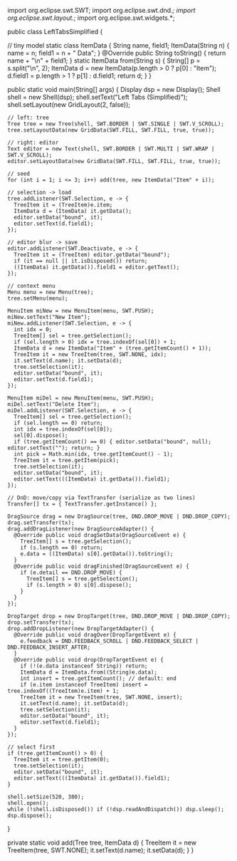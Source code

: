 import org.eclipse.swt.SWT;
import org.eclipse.swt.dnd.*;
import org.eclipse.swt.layout.*;
import org.eclipse.swt.widgets.*;

public class LeftTabsSimplified {

  // tiny model
  static class ItemData {
    String name, field1;
    ItemData(String n) { name = n; field1 = n + " Data"; }
    @Override public String toString() { return name + "\n" + field1; }
    static ItemData from(String s) {
      String[] p = s.split("\n", 2);
      ItemData d = new ItemData(p.length > 0 ? p[0] : "Item");
      d.field1 = p.length > 1 ? p[1] : d.field1;
      return d;
    }
  }

  public static void main(String[] args) {
    Display dsp = new Display();
    Shell shell = new Shell(dsp);
    shell.setText("Left Tabs (Simplified)");
    shell.setLayout(new GridLayout(2, false));

    // left: tree
    Tree tree = new Tree(shell, SWT.BORDER | SWT.SINGLE | SWT.V_SCROLL);
    tree.setLayoutData(new GridData(SWT.FILL, SWT.FILL, true, true));

    // right: editor
    Text editor = new Text(shell, SWT.BORDER | SWT.MULTI | SWT.WRAP | SWT.V_SCROLL);
    editor.setLayoutData(new GridData(SWT.FILL, SWT.FILL, true, true));

    // seed
    for (int i = 1; i <= 3; i++) add(tree, new ItemData("Item" + i));

    // selection -> load
    tree.addListener(SWT.Selection, e -> {
      TreeItem it = (TreeItem)e.item;
      ItemData d = (ItemData) it.getData();
      editor.setData("bound", it);
      editor.setText(d.field1);
    });

    // editor blur -> save
    editor.addListener(SWT.Deactivate, e -> {
      TreeItem it = (TreeItem) editor.getData("bound");
      if (it == null || it.isDisposed()) return;
      ((ItemData) it.getData()).field1 = editor.getText();
    });

    // context menu
    Menu menu = new Menu(tree);
    tree.setMenu(menu);

    MenuItem miNew = new MenuItem(menu, SWT.PUSH);
    miNew.setText("New Item");
    miNew.addListener(SWT.Selection, e -> {
      int idx = 0;
      TreeItem[] sel = tree.getSelection();
      if (sel.length > 0) idx = tree.indexOf(sel[0]) + 1;
      ItemData d = new ItemData("Item" + (tree.getItemCount() + 1));
      TreeItem it = new TreeItem(tree, SWT.NONE, idx);
      it.setText(d.name); it.setData(d);
      tree.setSelection(it);
      editor.setData("bound", it);
      editor.setText(d.field1);
    });

    MenuItem miDel = new MenuItem(menu, SWT.PUSH);
    miDel.setText("Delete Item");
    miDel.addListener(SWT.Selection, e -> {
      TreeItem[] sel = tree.getSelection();
      if (sel.length == 0) return;
      int idx = tree.indexOf(sel[0]);
      sel[0].dispose();
      if (tree.getItemCount() == 0) { editor.setData("bound", null); editor.setText(""); return; }
      int pick = Math.min(idx, tree.getItemCount() - 1);
      TreeItem it = tree.getItem(pick);
      tree.setSelection(it);
      editor.setData("bound", it);
      editor.setText(((ItemData) it.getData()).field1);
    });

    // DnD: move/copy via TextTransfer (serialize as two lines)
    Transfer[] tx = { TextTransfer.getInstance() };

    DragSource drag = new DragSource(tree, DND.DROP_MOVE | DND.DROP_COPY);
    drag.setTransfer(tx);
    drag.addDragListener(new DragSourceAdapter() {
      @Override public void dragSetData(DragSourceEvent e) {
        TreeItem[] s = tree.getSelection();
        if (s.length == 0) return;
        e.data = ((ItemData) s[0].getData()).toString();
      }
      @Override public void dragFinished(DragSourceEvent e) {
        if (e.detail == DND.DROP_MOVE) {
          TreeItem[] s = tree.getSelection();
          if (s.length > 0) s[0].dispose();
        }
      }
    });

    DropTarget drop = new DropTarget(tree, DND.DROP_MOVE | DND.DROP_COPY);
    drop.setTransfer(tx);
    drop.addDropListener(new DropTargetAdapter() {
      @Override public void dragOver(DropTargetEvent e) {
        e.feedback = DND.FEEDBACK_SCROLL | DND.FEEDBACK_SELECT | DND.FEEDBACK_INSERT_AFTER;
      }
      @Override public void drop(DropTargetEvent e) {
        if (!(e.data instanceof String)) return;
        ItemData d = ItemData.from((String)e.data);
        int insert = tree.getItemCount(); // default: end
        if (e.item instanceof TreeItem) insert = tree.indexOf((TreeItem)e.item) + 1;
        TreeItem it = new TreeItem(tree, SWT.NONE, insert);
        it.setText(d.name); it.setData(d);
        tree.setSelection(it);
        editor.setData("bound", it);
        editor.setText(d.field1);
      }
    });

    // select first
    if (tree.getItemCount() > 0) {
      TreeItem it = tree.getItem(0);
      tree.setSelection(it);
      editor.setData("bound", it);
      editor.setText(((ItemData) it.getData()).field1);
    }

    shell.setSize(520, 380);
    shell.open();
    while (!shell.isDisposed()) if (!dsp.readAndDispatch()) dsp.sleep();
    dsp.dispose();
  }

  private static void add(Tree tree, ItemData d) {
    TreeItem it = new TreeItem(tree, SWT.NONE);
    it.setText(d.name);
    it.setData(d);
  }
}
